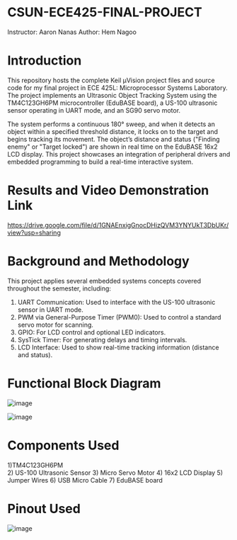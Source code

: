 # CSUN-ECE425-FINAL-PROJECT
Instructor: Aaron Nanas
Author: Hem Nagoo

# Introduction
This repository hosts the complete Keil µVision project files and source code for my final project in ECE 425L: Microprocessor Systems Laboratory. The project implements an Ultrasonic Object Tracking System using the TM4C123GH6PM microcontroller (EduBASE board), a US-100 ultrasonic sensor operating in UART mode, and an SG90 servo motor.

The system performs a continuous 180° sweep, and when it detects an object within a specified threshold distance, it locks on to the target and begins tracking its movement. The object’s distance and status ("Finding enemy" or "Target locked") are shown in real time on the EduBASE 16x2 LCD display. This project showcases an integration of peripheral drivers and embedded programming to build a real-time interactive system.

#  Results and Video Demonstration Link
https://drive.google.com/file/d/1GNAEnxigGnocDHizQVM3YNYUkT3DbUKr/view?usp=sharing

# Background and Methodology
This project applies several embedded systems concepts covered throughout the semester, including:
1) UART Communication: Used to interface with the US-100 ultrasonic sensor in UART mode.
2) PWM via General-Purpose Timer (PWM0): Used to control a standard servo motor for scanning.
3) GPIO: For LCD control and optional LED indicators.
4) SysTick Timer: For generating delays and timing intervals.
5) LCD Interface: Used to show real-time tracking information (distance and status).

# Functional Block Diagram
![image](https://github.com/user-attachments/assets/6a9f0baa-264b-44fa-96dd-a53e6995b845)

![image](https://github.com/user-attachments/assets/12dc9df7-1057-4e59-92c3-6fa34a458eff)

# Components Used
1)TM4C123GH6PM	
2) US-100 Ultrasonic Sensor
3) Micro Servo Motor
4) 16x2 LCD Display
5) Jumper Wires
6) USB Micro Cable
7) EduBASE board
   

# Pinout Used

![image](https://github.com/user-attachments/assets/cf31e2ed-aa7d-4d53-9f5b-f658cdbb5e29)

